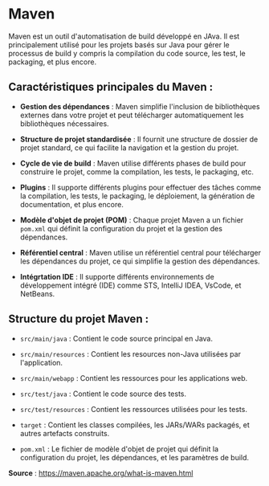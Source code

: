 # Maven

Maven est un outil d'automatisation de build développé en JAva. Il est principalement utilisé pour les projets basés sur Java pour gérer le processus de build y compris la compilation du code source, les test, le packaging, et plus encore.

## Caractéristiques principales du Maven :

- **Gestion des dépendances** : Maven simplifie l'inclusion de bibliothèques externes dans votre projet et peut télécharger automatiquement les bibliothèques nécessaires.

- **Structure de projet standardisée** : Il fournit une structure de dossier de projet standard, ce qui facilite la navigation et la gestion du projet.

- **Cycle de vie de build** : Maven utilise différents phases de build pour construire le projet, comme la compilation, les tests, le packaging, etc.

- **Plugins** : Il supporte différents plugins pour effectuer des tâches comme la compilation, les tests, le packaging, le déploiement, la génération de documentation, et plus encore.

- **Modèle d'objet de projet (POM)** : Chaque projet Maven a un fichier `pom.xml` qui définit la configuration du projet et la gestion des dépendances.

- **Référentiel central** : Maven utilise un référentiel central pour télécharger les dépendances du projet, ce qui simplifie la gestion des dépendances.

- **Intégrtation IDE** : Il supporte différents environnements de développement intégré (IDE) comme STS, IntelliJ IDEA, VsCode, et NetBeans.

## Structure du projet Maven :

- `src/main/java` : Contient le code source principal en Java.

- `src/main/resources` : Contient les resources non-Java utilisées par l'application.

- `src/main/webapp` : Contient les ressources pour les applications web.

- `src/test/java` : Contient le code source des tests.

- `src/test/resources` : Contient les ressources utilisées pour les tests.

- `target` : Contient les classes compilées, les JARs/WARs packagés, et autres artefacts construits.

- `pom.xml` : Le fichier de modèle d'objet de projet qui définit la configuration du projet, les dépendances, et les paramètres de build.

**Source** : https://maven.apache.org/what-is-maven.html